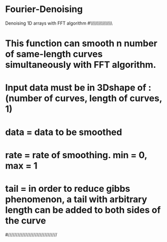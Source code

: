 # Fourier-Denoising
Denoising 1D arrays with FFT algorithm
#\\\\\\\\\\\\\\\\\\\\\\\\\\\\\\\
# This function can smooth n number of same-length curves simultaneously with FFT algorithm. 
# Input data must be in 3Dshape of : (number of curves, length of curves, 1)
# data = data to be smoothed
# rate = rate of smoothing. min = 0, max = 1
# tail = in order to reduce gibbs phenomenon, a tail with arbitrary length can be added to both sides of the curve
#///////////////////////////////
